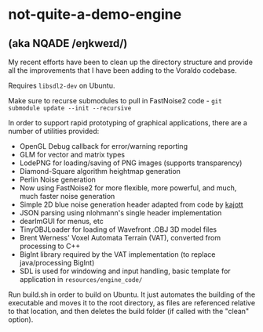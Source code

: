 # not-quite-a-demo-engine
## (aka NQADE /eŋkweɪd/)

My recent efforts have been to clean up the directory structure and provide all the improvements that I have been adding to the Voraldo codebase.

Requires `libsdl2-dev` on Ubuntu.

Make sure to recurse submodules to pull in FastNoise2 code - `git submodule update --init --recursive`

In order to support rapid prototyping of graphical applications, there are a number of utilities provided:

  - OpenGL Debug callback for error/warning reporting
  - GLM for vector and matrix types
  - LodePNG for loading/saving of PNG images (supports transparency)
  - Diamond-Square algorithm heightmap generation
  - Perlin Noise generation
  - Now using FastNoise2 for more flexible, more powerful, and much, much faster noise generation
  - Simple 2D blue noise generation header adapted from code by [kajott](https://gist.github.com/kajott/d9f9bb93043040bfe2f48f4f499903d8)
  - JSON parsing using nlohmann's single header implementation
  - dearImGUI for menus, etc
  - TinyOBJLoader for loading of Wavefront .OBJ 3D model files
  - Brent Werness' Voxel Automata Terrain (VAT), converted from processing to C++
  - BigInt library required by the VAT implementation (to replace java/processing BigInt)
  - SDL is used for windowing and input handling, basic template for application in `resources/engine_code/`

Run build.sh in order to build on Ubuntu. It just automates the building of the executable and moves it to the root directory, as files are referenced relative to that location, and then deletes the build folder (if called with the "clean" option).
